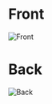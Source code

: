 # Front
![Front](https://github.com/robjweiss/anki-templates/blob/master/src/teal-tiled/front.png)

# Back
![Back](https://github.com/robjweiss/anki-templates/blob/master/src/teal-tiled/back.png)
